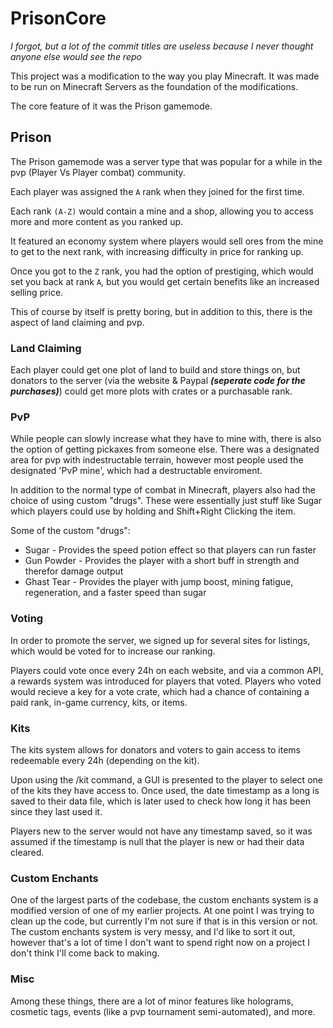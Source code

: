 # PrisonCore

*I forgot, but a lot of the commit titles are useless because I never thought anyone else would see the repo*

This project was a modification to the way you play Minecraft.  It was made to be run on Minecraft Servers as the foundation of the modifications.

The core feature of it was the Prison gamemode.

## Prison ##

The Prison gamemode was a server type that was popular for a while in the pvp (Player Vs Player combat) community.

Each player was assigned the `A` rank when they joined for the first time.

Each rank `(A-Z)` would contain a mine and a shop, allowing you to access more and more content as you ranked up.

It featured an economy system where players would sell ores from the mine to get to the next rank, with increasing difficulty in price for ranking up.

Once you got to the `Z` rank, you had the option of prestiging, which would set you back at rank `A`, but you would get certain benefits like an increased selling price.

This of course by itself is pretty boring, but in addition to this, there is the aspect of land claiming and pvp.

### Land Claiming

Each player could get one plot of land to build and store things on, but donators to the server (via the website & Paypal ***(seperate code for the purchases)***) could get more plots with crates or a purchasable rank.

### PvP

While people can slowly increase what they have to mine with, there is also the option of getting pickaxes from someone else.  There was a designated area for pvp with indestructable terrain, however most people used the designated 'PvP mine', which had a destructable enviroment.

In addition to the normal type of combat in Minecraft, players also had the choice of using custom "drugs".  These were essentially just stuff like Sugar which players could use by holding and Shift+Right Clicking the item.

Some of the custom "drugs":

* Sugar - Provides the speed potion effect so that players can run faster
* Gun Powder - Provides the player with a short buff in strength and therefor damage output
* Ghast Tear - Provides the player with jump boost, mining fatigue, regeneration, and a faster speed than sugar

### Voting

In order to promote the server, we signed up for several sites for listings, which would be voted for to increase our ranking.

Players could vote once every 24h on each website, and via a common API, a rewards system was introduced for players that voted.
Players who voted would recieve a key for a vote crate, which had a chance of containing a paid rank, in-game currency, kits, or items.

### Kits

The kits system allows for donators and voters to gain access to items redeemable every 24h (depending on the kit).

Upon using the /kit command, a GUI is presented to the player to select one of the kits they have access to.  Once used, the date timestamp as a long is saved to their data file, which is later used to check how long it has been since they last used it.

Players new to the server would not have any timestamp saved, so it was assumed if the timestamp is null that the player is new or had their data cleared.

### Custom Enchants

One of the largest parts of the codebase, the custom enchants system is a modified version of one of my earlier projects.  At one point I was trying to clean up the code, but currently I'm not sure if that is in this version or not.  The custom enchants system is very messy, and I'd like to sort it out, however that's a lot of time I don't want to spend right now on a project I don't think I'll come back to making.

### Misc

Among these things, there are a lot of minor features like holograms, cosmetic tags, events (like a pvp tournament semi-automated), and more.
